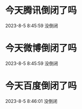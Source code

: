 # 今天腾讯倒闭了吗

2023-8-5 8:45:59 没倒闭

# 今天微博倒闭了吗

2023-8-5 8:45:59 没倒闭

# 今天百度倒闭了吗

2023-8-5 8:46:01 没倒闭

